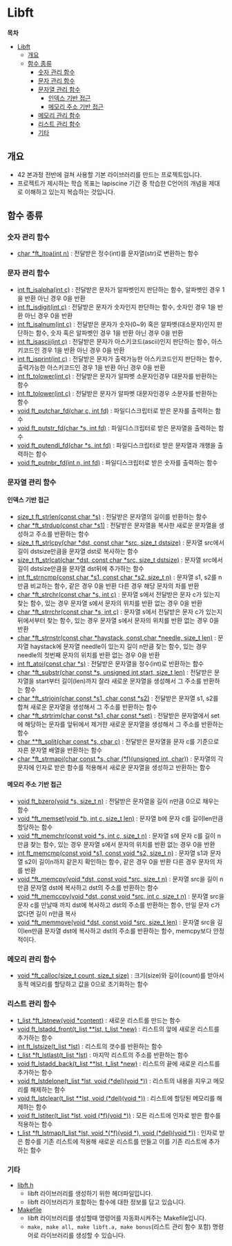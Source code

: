 # Libft

**목차**
- [Libft](#libft)
	- [개요](#개요)
	- [함수 종류](#함수-종류)
		- [숫자 관리 함수](#숫자-관리-함수)
		- [문자 관리 함수](#문자-관리-함수)
		- [문자열 관리 함수](#문자열-관리-함수)
			- [인덱스 기반 접근](#인덱스-기반-접근)
			- [메모리 주소 기반 접근](#메모리-주소-기반-접근)
		- [메모리 관리 함수](#메모리-관리-함수)
		- [리스트 관리 함수](#리스트-관리-함수)
		- [기타](#기타)
   
## 개요
* 42 본과정 전반에 걸쳐 사용할 기본 라이브러리를 만드는 프로젝트입니다.
* 프로젝트가 제시하는 학습 목표는 lapiscine 기간 중 학습한 C언어의 개념을 제대로 이해하고 있는지 복습하는 것입니다.   
   
## 함수 종류
### 숫자 관리 함수
* [char *ft_itoa(int n)](./ft_itoa.c) : 전달받은 정수(int)를 문자열(str)로 변환하는 함수
### 문자 관리 함수
* [int	ft_isalpha(int c)](./ft_isalpha.c) : 전달받은 문자가 알파벳인지 판단하는 함수, 알파벳인 경우 1을 반환 아닌 경우 0을 반환
* [int	ft_isdigit(int c)](./ft_isdigit.c) : 전달받은 문자가 숫자인지 판단하는 함수, 숫자인 경우 1을 반환 아닌 경우 0을 반환
* [int ft_isalnum(int c)](./ft_isalnum.c) : 전달받은 문자가 숫자(0~9) 혹은 알파벳(대소문자)인지 판단하는 함수, 숫자 혹은 알파벳인 경우 1을 반환 아닌 경우 0을 반환
* [int	ft_isascii(int c)](./ft_isascii.c) : 전달받은 문자가 아스키코드(ascii)인지 판단하는 함수, 아스키코드인 경우 1을 반환 아닌 경우 0을 반환
* [int	ft_isprint(int c)](./ft_isprint.c) : 전달받은 문자가 출력가능한 아스키코드인지 판단하는 함수, 출력가능한 아스키코드인 경우 1을 반환 아닌 경우 0을 반환
* [int	ft_tolower(int c)](./ft_toupper.c) : 전달받은 문자가 알파벳 소문자인경우 대문자를 반환하는 함수
* [int	ft_tolower(int c)](./ft_tolower.c) : 전달받은 문자가 알파벳 대문자인경우 소문자를 반환하는 함수
* [void ft_putchar_fd(char c, int fd)](./ft_putchar_fd.c) : 파일디스크립터로 받은 문자를 출력하는 함수
* [void ft_putstr_fd(char *s, int fd)](./ft_putstr_fd.c) : 파일디스크립터로 받은 문자열을 출력하는 함수
* [void ft_putendl_fd(char *s, int fd)](./ft_putendl_fd.c) : 파일디스크립터로 받은 문자열과 개행을 출력하는 함수
* [void ft_putnbr_fd(int n, int fd)](./ft_putnbr_fd.c) : 파일디스크립터로 받은 숫자를 출력하는 함수
### 문자열 관리 함수
#### 인덱스 기반 접근
* [size_t	ft_strlen(const char *s)](./ft_strlen.c) : 전달받은 문자열의 길이를 반환하는 함수
* [char	*ft_strdup(const char *s1)](./ft_strdup.c) : 전달받은 문자열을 복사한 새로운 문자열을 생성하고 주소를 반환하는 함수
* [size_t	ft_strlcpy(char *dst, const char *src, size_t dstsize)](./ft_strlcpy.c) : 문자열 src에서 길이 dstsize만큼을 문자열 dst로 복사하는 함수
* [size_t	ft_strlcat(char *dst, const char *src, size_t dstsize)](./ft_strlcat.c) : 문자열 src에서 길이 dstsize만큼을 문자열 dst뒤에 추가하는 함수
* [int	ft_strncmp(const char *s1, const char *s2, size_t n)](./ft_strncmp.c) : 문자열 s1, s2를 n만큼 비교하는 함수, 같은 경우 0을 반환 다른 경우 해당 문자의 차를 반환
* [char	*ft_strchr(const char *s, int c)](./ft_strchr.c) : 문자열 s에서 전달받은 문자 c가 있는지 찾는 함수, 있는 경우 문자열 s에서 문자의 위치를 반환 없는 경우 0을 반환
* [char	*ft_strrchr(const char *s, int c)](./ft_strrchr.c) : 문자열 s에서 전달받은 문자 c가 있는지 뒤에서부터 찾는 함수, 있는 경우 문자열 s에서 문자의 위치를 반환 없는 경우 0을 반환
* [char	*ft_strnstr(const char *haystack, const char *needle, size_t len)](./ft_strnstr.c) : 문자열 haystack에 문자열 needle이 있는지 길이 n만큼 찾는 함수, 있는 경우 needle의 첫번째 문자의 위치를 반환 없는 경우 0을 반환
* [int ft_atoi(const char *s)](./ft_atoi.c) : 전달받은 문자열을 정수(int)로 반환하는 함수
* [char *ft_substr(char const *s, unsigned int start, size_t len)](./ft_substr.c) : 전달받은 문자열을 start부터 길이(len)까지 잘라 새로운 문자열을 생성해서 그 주소를 반환하는 함수
* [char *ft_strjoin(char const *s1, char const *s2)](./ft_strjoin.c) : 전달받은 문자열 s1, s2를 합쳐 새로운 문자열을 생성해서 그 주소를 반환하는 함수
* [char *ft_strtrim(char const *s1, char const *set)](./ft_strtrim.c) : 전달받은 문자열에서 set에 해당하는 문자를 앞뒤에서 제거한 새로운 문자열을 생성해서 그 주소를 반환하는 함수
* [char **ft_split(char const *s, char c)](./ft_split.c) : 전달받은 문자열을 문자 c를 기준으로 자른 문자열 배열을 반환하는 함수
* [char *ft_strmapi(char const *s, char (*f)(unsigned int, char))](./ft_strmapi.c) : 문자열의 각 문자에 인자로 받은 함수를 적용해서 새로운 문자열을 생성하고 반환하는 함수
#### 메모리 주소 기반 접근
* [void ft_bzero(void *s, size_t n)](./ft_bzero.c) : 전달받은 문자열을 길이 n만큼 0으로 채우는 함수
* [void	*ft_memset(void *b, int c, size_t len)](./ft_memset.c) : 문자열 b에 문자 c를 길이len만큼 할당하는 함수
* [void	*ft_memchr(const void *s, int c, size_t n)](./ft_memchr.c) : 문자열 s에 문자 c를 길이 n만큼 찾는 함수, 있는 경우 문자열 s에서 문자의 위치를 반환 없는 경우 0을 반환
* [int	ft_memcmp(const void *s1, const void *s2, size_t n)](./ft_memcmp.c) : 문자열 s1과 문자열 s2이 길이n까지 같은지 확인하는 함수, 같은 경우 0을 반환 다른 경우 문자의 차를 반환
* [void	*ft_memcpy(void *dst, const void *src, size_t n)](./ft_memcpy.c) : 문자열 src을 길이 n만큼 문자열 dst에 복사하고 dst의 주소를 반환하는 함수
* [void	*ft_memccpy(void *dst, const void *src, int c, size_t n)](./ft_memccpy.c) : 문자열 src을 문자 c를 만날때 까지 dst에 복사하고 dst의 주소를 반환하는 함수, 만일 문자 c가 없다면 길이 n만큼 복사
* [void	*ft_memmove(void *dst, const void *src, size_t len)](./ft_memmove.c) : 문자열 src을 길이len만큼 문자열 dst에 복사하고 dst의 주소를 반환하는 함수, memcpy보다 안정적이다.
### 메모리 관리 함수
* [void *ft_calloc(size_t count, size_t size)](./ft_calloc.c) : 크기(size)와 길이(count)를 받아서 동적 메모리를 할당하고 값을 0으로 초기화하는 함수
### 리스트 관리 함수
* [t_list *ft_lstnew(void *content)](./ft_lstnew.c) : 새로운 리스트를 만드는 함수
* [void	ft_lstadd_front(t_list **lst, t_list *new)](./ft_lstadd_front.c) : 리스트의 앞에 새로운 리스트를 추가하는 함수
* [int ft_lstsize(t_list *lst)](./ft_lstsize.c) : 리스트의 갯수를 반환하는 함수
* [t_list	*ft_lstlast(t_list *lst)](./ft_lstlast.c) : 마지막 리스트의 주소를 반환하는 함수
* [void	ft_lstadd_back(t_list **lst, t_list *new)](./ft_lstadd_back.c) : 리스트의 끝에 새로운 리스트를 추가하는 함수
* [void	ft_lstdelone(t_list *lst, void (*del)(void *))](./ft_lstdelone.c) : 리스트의 내용을 지우고 메모리를 해제하는 함수
* [void	ft_lstclear(t_list **lst, void (*del)(void *))](./ft_lstclear.c) : 리스트에 할당된 메모리를 해제하는 함수
* [void	ft_lstiter(t_list *lst, void (*f)(void *))](./ft_lstiter.c) : 모든 리스트에 인자로 받은 함수를 적용하는 함수
* [t_list	*ft_lstmap(t_list *lst, void *(*f)(void *), void (*del)(void *))](./ft_lstmap.c) : 인자로 받은 함수를 기존 리스트에 적용해 새로운 리스트를 만들고 이를 기존 리스트에 추가하는 함수
### 기타
* [libft.h](./libft.h)
  * libft 라이브러리를 생성하기 위한 헤더파일입니다.
  * libft 라이브러리가 포함하는 함수에 대한 정보를 담고 있습니다.
* [Makefile](./Makefile)
  * libft 라이브러리를 생성할때 명령어를 자동화시켜주는 Makefile입니다.
  * `make, make all, make libft.a, make bonus`(리스트 관리 함수 포함) 명령어로 라이브러리를 생성할 수 있습니다.